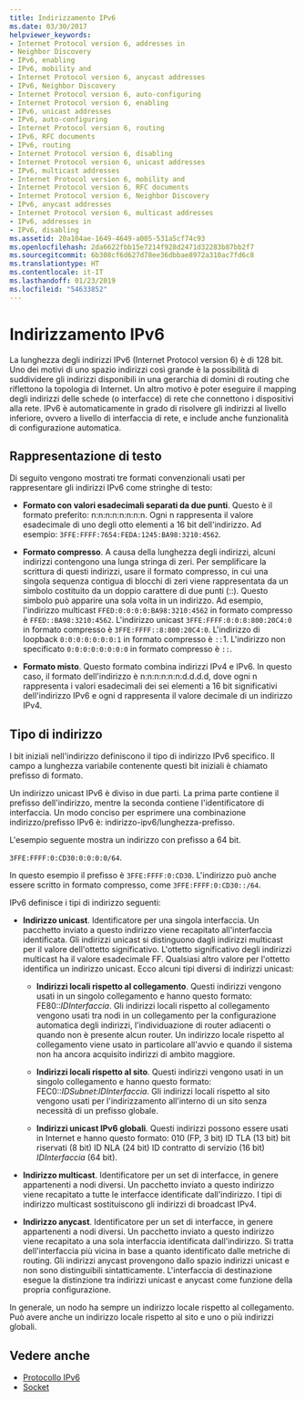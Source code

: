 ```yaml
---
title: Indirizzamento IPv6
ms.date: 03/30/2017
helpviewer_keywords:
- Internet Protocol version 6, addresses in
- Neighbor Discovery
- IPv6, enabling
- IPv6, mobility and
- Internet Protocol version 6, anycast addresses
- IPv6, Neighbor Discovery
- Internet Protocol version 6, auto-configuring
- Internet Protocol version 6, enabling
- IPv6, unicast addresses
- IPv6, auto-configuring
- Internet Protocol version 6, routing
- IPv6, RFC documents
- IPv6, routing
- Internet Protocol version 6, disabling
- Internet Protocol version 6, unicast addresses
- IPv6, multicast addresses
- Internet Protocol version 6, mobility and
- Internet Protocol version 6, RFC documents
- Internet Protocol version 6, Neighbor Discovery
- IPv6, anycast addresses
- Internet Protocol version 6, multicast addresses
- IPv6, addresses in
- IPv6, disabling
ms.assetid: 20a104ae-1649-4649-a005-531a5cf74c93
ms.openlocfilehash: 2da6622fbb15e7214f928d2471d32283b87bb2f7
ms.sourcegitcommit: 6b308cf6d627d78ee36dbbae8972a310ac7fd6c8
ms.translationtype: HT
ms.contentlocale: it-IT
ms.lasthandoff: 01/23/2019
ms.locfileid: "54633852"
---
```

# <a name="ipv6-addressing"></a>Indirizzamento IPv6
La lunghezza degli indirizzi IPv6 (Internet Protocol version 6) è di 128 bit. Uno dei motivi di uno spazio indirizzi così grande è la possibilità di suddividere gli indirizzi disponibili in una gerarchia di domini di routing che riflettono la topologia di Internet. Un altro motivo è poter eseguire il mapping degli indirizzi delle schede (o interfacce) di rete che connettono i dispositivi alla rete. IPv6 è automaticamente in grado di risolvere gli indirizzi al livello inferiore, ovvero a livello di interfaccia di rete, e include anche funzionalità di configurazione automatica.  
  
## <a name="text-representation"></a>Rappresentazione di testo  
 Di seguito vengono mostrati tre formati convenzionali usati per rappresentare gli indirizzi IPv6 come stringhe di testo:  
  
-   **Formato con valori esadecimali separati da due punti**. Questo è il formato preferito: n:n:n:n:n:n:n:n. Ogni n rappresenta il valore esadecimale di uno degli otto elementi a 16 bit dell'indirizzo. Ad esempio: `3FFE:FFFF:7654:FEDA:1245:BA98:3210:4562`.  
  
-   **Formato compresso**. A causa della lunghezza degli indirizzi, alcuni indirizzi contengono una lunga stringa di zeri. Per semplificare la scrittura di questi indirizzi, usare il formato compresso, in cui una singola sequenza contigua di blocchi di zeri viene rappresentata da un simbolo costituito da un doppio carattere di due punti (::). Questo simbolo può apparire una sola volta in un indirizzo. Ad esempio, l'indirizzo multicast `FFED:0:0:0:0:BA98:3210:4562` in formato compresso è `FFED::BA98:3210:4562`. L'indirizzo unicast `3FFE:FFFF:0:0:8:800:20C4:0` in formato compresso è `3FFE:FFFF::8:800:20C4:0`. L'indirizzo di loopback `0:0:0:0:0:0:0:1` in formato compresso è `::`1. L'indirizzo non specificato `0:0:0:0:0:0:0:0` in formato compresso è `::`.  
  
-   **Formato misto**. Questo formato combina indirizzi IPv4 e IPv6. In questo caso, il formato dell'indirizzo è n:n:n:n:n:n:d.d.d.d, dove ogni n rappresenta i valori esadecimali dei sei elementi a 16 bit significativi dell'indirizzo IPv6 e ogni d rappresenta il valore decimale di un indirizzo IPv4.  
  
## <a name="address-types"></a>Tipo di indirizzo  
 I bit iniziali nell'indirizzo definiscono il tipo di indirizzo IPv6 specifico. Il campo a lunghezza variabile contenente questi bit iniziali è chiamato prefisso di formato.  
  
 Un indirizzo unicast IPv6 è diviso in due parti. La prima parte contiene il prefisso dell'indirizzo, mentre la seconda contiene l'identificatore di interfaccia. Un modo conciso per esprimere una combinazione indirizzo/prefisso IPv6 è: indirizzo-ipv6/lunghezza-prefisso.  
  
 L'esempio seguente mostra un indirizzo con prefisso a 64 bit.  
  
 `3FFE:FFFF:0:CD30:0:0:0:0/64`.  
  
 In questo esempio il prefisso è `3FFE:FFFF:0:CD30`. L'indirizzo può anche essere scritto in formato compresso, come `3FFE:FFFF:0:CD30::/64`.  
  
 IPv6 definisce i tipi di indirizzo seguenti:  
  
-   **Indirizzo unicast**. Identificatore per una singola interfaccia. Un pacchetto inviato a questo indirizzo viene recapitato all'interfaccia identificata. Gli indirizzi unicast si distinguono dagli indirizzi multicast per il valore dell'ottetto significativo. L'ottetto significativo degli indirizzi multicast ha il valore esadecimale FF. Qualsiasi altro valore per l'ottetto identifica un indirizzo unicast. Ecco alcuni tipi diversi di indirizzi unicast:  
  
    -   **Indirizzi locali rispetto al collegamento**. Questi indirizzi vengono usati in un singolo collegamento e hanno questo formato: FE80::*IDInterfaccia*. Gli indirizzi locali rispetto al collegamento vengono usati tra nodi in un collegamento per la configurazione automatica degli indirizzi, l'individuazione di router adiacenti o quando non è presente alcun router. Un indirizzo locale rispetto al collegamento viene usato in particolare all'avvio e quando il sistema non ha ancora acquisito indirizzi di ambito maggiore.  
  
    -   **Indirizzi locali rispetto al sito**. Questi indirizzi vengono usati in un singolo collegamento e hanno questo formato: FEC0::*IDSubnet*:*IDInterfaccia*. Gli indirizzi locali rispetto al sito vengono usati per l'indirizzamento all'interno di un sito senza necessità di un prefisso globale.  
  
    -   **Indirizzi unicast IPv6 globali**. Questi indirizzi possono essere usati in Internet e hanno questo formato: 010 (FP, 3 bit) ID TLA (13 bit) bit riservati (8 bit) ID NLA (24 bit) ID contratto di servizio (16 bit) *IDInterfaccia* (64 bit).  
  
-   **Indirizzo multicast**. Identificatore per un set di interfacce, in genere appartenenti a nodi diversi. Un pacchetto inviato a questo indirizzo viene recapitato a tutte le interfacce identificate dall'indirizzo. I tipi di indirizzo multicast sostituiscono gli indirizzi di broadcast IPv4.  
  
-   **Indirizzo anycast**. Identificatore per un set di interfacce, in genere appartenenti a nodi diversi. Un pacchetto inviato a questo indirizzo viene recapitato a una sola interfaccia identificata dall'indirizzo. Si tratta dell'interfaccia più vicina in base a quanto identificato dalle metriche di routing. Gli indirizzi anycast provengono dallo spazio indirizzi unicast e non sono distinguibili sintatticamente. L'interfaccia di destinazione esegue la distinzione tra indirizzi unicast e anycast come funzione della propria configurazione.  
  
 In generale, un nodo ha sempre un indirizzo locale rispetto al collegamento. Può avere anche un indirizzo locale rispetto al sito e uno o più indirizzi globali.  
  
## <a name="see-also"></a>Vedere anche
- [Protocollo IPv6](../../../docs/framework/network-programming/internet-protocol-version-6.md)
- [Socket](../../../docs/framework/network-programming/sockets.md)
